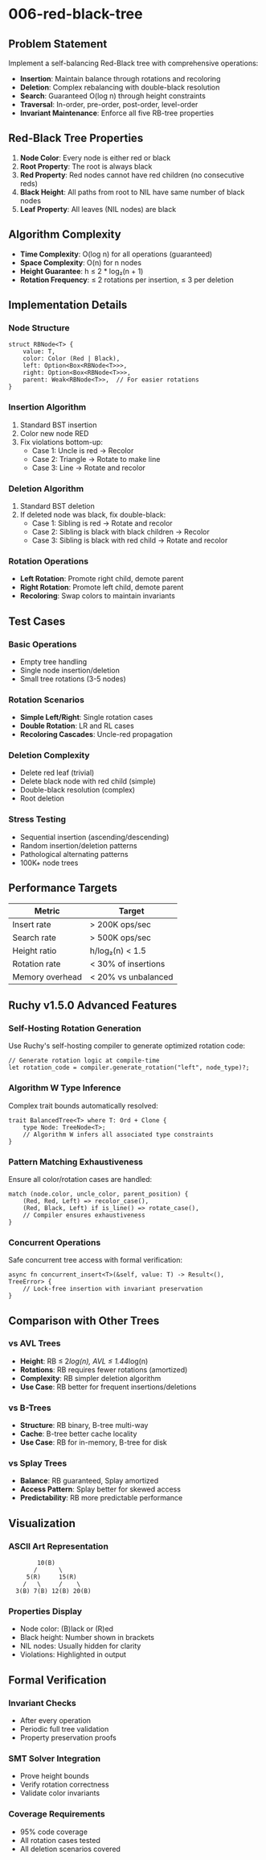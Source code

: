 # 006-red-black-tree

## Problem Statement

Implement a self-balancing Red-Black tree with comprehensive operations:
- **Insertion**: Maintain balance through rotations and recoloring
- **Deletion**: Complex rebalancing with double-black resolution
- **Search**: Guaranteed O(log n) through height constraints
- **Traversal**: In-order, pre-order, post-order, level-order
- **Invariant Maintenance**: Enforce all five RB-tree properties

## Red-Black Tree Properties

1. **Node Color**: Every node is either red or black
2. **Root Property**: The root is always black
3. **Red Property**: Red nodes cannot have red children (no consecutive reds)
4. **Black Height**: All paths from root to NIL have same number of black nodes
5. **Leaf Property**: All leaves (NIL nodes) are black

## Algorithm Complexity

- **Time Complexity**: O(log n) for all operations (guaranteed)
- **Space Complexity**: O(n) for n nodes
- **Height Guarantee**: h ≤ 2 * log₂(n + 1)
- **Rotation Frequency**: ≤ 2 rotations per insertion, ≤ 3 per deletion

## Implementation Details

### Node Structure
```
struct RBNode<T> {
    value: T,
    color: Color (Red | Black),
    left: Option<Box<RBNode<T>>>,
    right: Option<Box<RBNode<T>>>,
    parent: Weak<RBNode<T>>,  // For easier rotations
}
```

### Insertion Algorithm
1. Standard BST insertion
2. Color new node RED
3. Fix violations bottom-up:
   - Case 1: Uncle is red → Recolor
   - Case 2: Triangle → Rotate to make line
   - Case 3: Line → Rotate and recolor

### Deletion Algorithm
1. Standard BST deletion
2. If deleted node was black, fix double-black:
   - Case 1: Sibling is red → Rotate and recolor
   - Case 2: Sibling is black with black children → Recolor
   - Case 3: Sibling is black with red child → Rotate and recolor

### Rotation Operations
- **Left Rotation**: Promote right child, demote parent
- **Right Rotation**: Promote left child, demote parent
- **Recoloring**: Swap colors to maintain invariants

## Test Cases

### Basic Operations
- Empty tree handling
- Single node insertion/deletion
- Small tree rotations (3-5 nodes)

### Rotation Scenarios
- **Simple Left/Right**: Single rotation cases
- **Double Rotation**: LR and RL cases
- **Recoloring Cascades**: Uncle-red propagation

### Deletion Complexity
- Delete red leaf (trivial)
- Delete black node with red child (simple)
- Double-black resolution (complex)
- Root deletion

### Stress Testing
- Sequential insertion (ascending/descending)
- Random insertion/deletion patterns
- Pathological alternating patterns
- 100K+ node trees

## Performance Targets

| Metric | Target |
|--------|---------|
| Insert rate | > 200K ops/sec |
| Search rate | > 500K ops/sec |
| Height ratio | h/log₂(n) < 1.5 |
| Rotation rate | < 30% of insertions |
| Memory overhead | < 20% vs unbalanced |

## Ruchy v1.5.0 Advanced Features

### Self-Hosting Rotation Generation
Use Ruchy's self-hosting compiler to generate optimized rotation code:
```ruchy
// Generate rotation logic at compile-time
let rotation_code = compiler.generate_rotation("left", node_type)?;
```

### Algorithm W Type Inference
Complex trait bounds automatically resolved:
```ruchy
trait BalancedTree<T> where T: Ord + Clone {
    type Node: TreeNode<T>;
    // Algorithm W infers all associated type constraints
}
```

### Pattern Matching Exhaustiveness
Ensure all color/rotation cases are handled:
```ruchy
match (node.color, uncle_color, parent_position) {
    (Red, Red, Left) => recolor_case(),
    (Red, Black, Left) if is_line() => rotate_case(),
    // Compiler ensures exhaustiveness
}
```

### Concurrent Operations
Safe concurrent tree access with formal verification:
```ruchy
async fn concurrent_insert<T>(&self, value: T) -> Result<(), TreeError> {
    // Lock-free insertion with invariant preservation
}
```

## Comparison with Other Trees

### vs AVL Trees
- **Height**: RB ≤ 2*log(n), AVL ≤ 1.44*log(n)
- **Rotations**: RB requires fewer rotations (amortized)
- **Complexity**: RB simpler deletion algorithm
- **Use Case**: RB better for frequent insertions/deletions

### vs B-Trees
- **Structure**: RB binary, B-tree multi-way
- **Cache**: B-tree better cache locality
- **Use Case**: RB for in-memory, B-tree for disk

### vs Splay Trees
- **Balance**: RB guaranteed, Splay amortized
- **Access Pattern**: Splay better for skewed access
- **Predictability**: RB more predictable performance

## Visualization

### ASCII Art Representation
```
        10(B)
       /      \
     5(R)     15(R)
    /   \     /    \
  3(B) 7(B) 12(B) 20(B)
```

### Properties Display
- Node color: (B)lack or (R)ed
- Black height: Number shown in brackets
- NIL nodes: Usually hidden for clarity
- Violations: Highlighted in output

## Formal Verification

### Invariant Checks
- After every operation
- Periodic full tree validation
- Property preservation proofs

### SMT Solver Integration
- Prove height bounds
- Verify rotation correctness
- Validate color invariants

### Coverage Requirements
- 95% code coverage
- All rotation cases tested
- All deletion scenarios covered